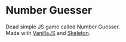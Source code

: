 # Number Guesser

Dead simple JS game called Number Guesser.
<br>
Made with [VanillaJS](http://vanilla-js.com/) and [Skeleton](http://getskeleton.com/). 